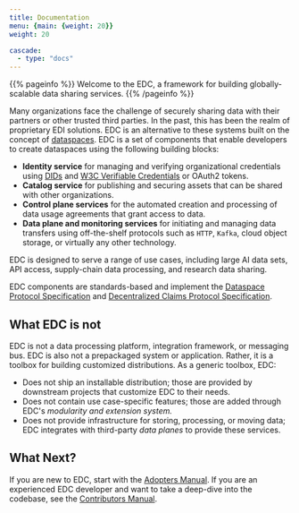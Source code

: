 ```yaml
---
title: Documentation
menu: {main: {weight: 20}}
weight: 20

cascade:
  - type: "docs"
---
```


{{% pageinfo %}}
Welcome to the EDC, a framework for building globally-scalable data sharing services. 
{{% /pageinfo %}}
   
Many organizations face the challenge of securely sharing data with their partners or other trusted third parties. In
the past, this has been the realm of proprietary EDI solutions. EDC is an alternative to these systems built on the
concept of [dataspaces](https://dataspace.eclipse.org/). EDC is a set of components that enable developers to create
dataspaces using the following building blocks:

- **Identity service** for managing and verifying organizational credentials
  using [DIDs](https://www.w3.org/TR/did-core/)
  and [W3C Verifiable Credentials](https://www.w3.org/TR/vc-data-model/) or OAuth2 tokens.
- **Catalog service** for publishing and securing assets that can be shared with other organizations.
- **Control plane services** for the automated creation and processing of data usage agreements that grant access to
  data.
- **Data plane and monitoring services** for initiating and managing data transfers using off-the-shelf protocols such
  as `HTTP`, `Kafka`, cloud object storage, or virtually any other technology.

EDC is designed to serve a range of use cases, including large AI data sets, API access, supply-chain data processing,
and research data sharing.

EDC components are standards-based and implement
the [Dataspace Protocol Specification](https://github.com/eclipse-dataspace-protocol-base/DataspaceProtocol)
and [Decentralized Claims Protocol Specification](https://github.com/eclipse-dataspace-dcp/decentralized-claims-protocol).

## What EDC is not

EDC is not a data processing platform, integration framework, or messaging bus. EDC is also not a prepackaged system or
application. Rather, it is a toolbox for building customized distributions. As a generic toolbox, EDC:

- Does not ship an installable distribution; those are provided by downstream projects that customize EDC to their
  needs.
- Does not contain use case-specific features; those are added through EDC's *modularity and extension system.*
- Does not provide infrastructure for storing, processing, or moving data; EDC integrates with third-party *data planes*
  to provide these services.

## What Next?

If you are new to EDC, start with the [Adopters Manual](../for-adopters). If you are an experienced EDC developer and
want to take a deep-dive into the codebase, see the [Contributors Manual](../for-contributors).   


